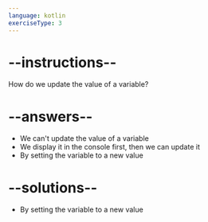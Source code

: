 ```yaml
---
language: kotlin
exerciseType: 3
---
```


# --instructions--

How do we update the value of a variable?

# --answers--

- We can't update the value of a variable
- We display it in the console first, then we can update it
- By setting the variable to a new value

# --solutions--

- By setting the variable to a new value
